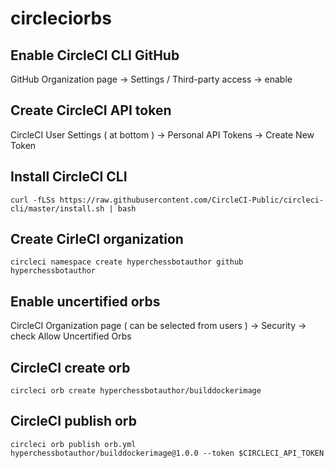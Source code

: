 # circleciorbs

## Enable CircleCI CLI GitHub

GitHub Organization page -> Settings / Third-party access -> enable

## Create CircleCI API token

CircleCI User Settings ( at bottom ) -> Personal API Tokens -> Create New Token

## Install CircleCI CLI

```
curl -fLSs https://raw.githubusercontent.com/CircleCI-Public/circleci-cli/master/install.sh | bash
```

## Create CirleCI organization

```
circleci namespace create hyperchessbotauthor github hyperchessbotauthor
```

## Enable uncertified orbs

CircleCI Organization page ( can be selected from users ) -> Security -> check Allow Uncertified Orbs

## CircleCI create orb

```
circleci orb create hyperchessbotauthor/builddockerimage
```

## CircleCI publish orb

```
circleci orb publish orb.yml hyperchessbotauthor/builddockerimage@1.0.0 --token $CIRCLECI_API_TOKEN
```
